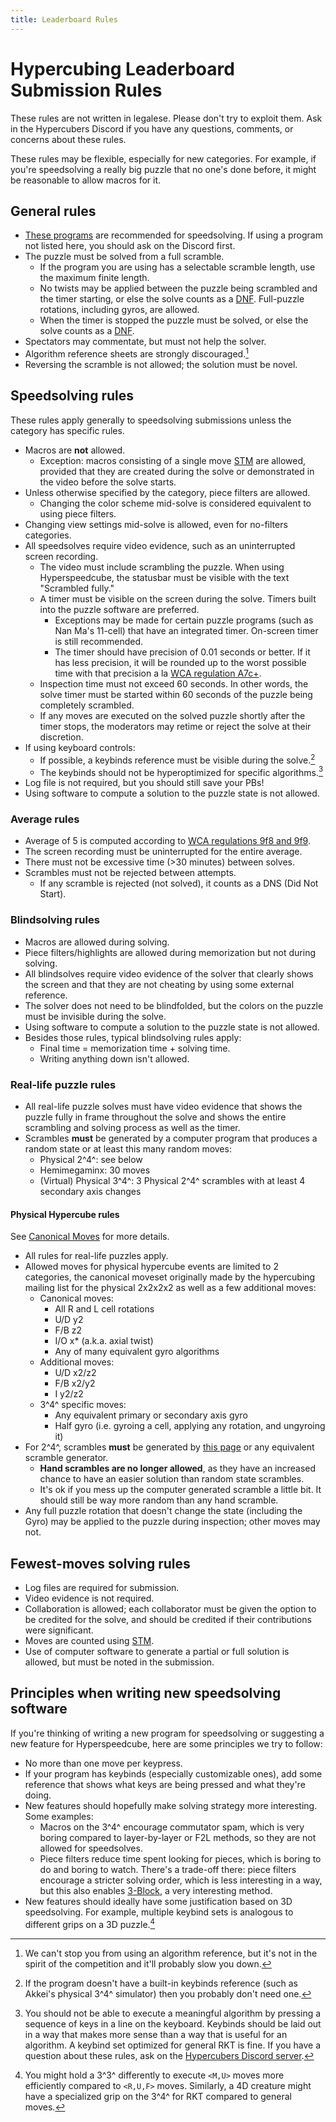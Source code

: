 ```yaml
---
title: Leaderboard Rules
---
```


# Hypercubing Leaderboard Submission Rules

These rules are not written in legalese. Please don't try to exploit them. Ask in the Hypercubers Discord if you have any questions, comments, or concerns about these rules.

These rules may be flexible, especially for new categories. For example, if you're speedsolving a really big puzzle that no one's done before, it might be reasonable to allow macros for it.

## General rules

- [These programs](/software/index.md#what-program-should-i-download) are recommended for speedsolving. If using a program not listed here, you should ask on the Discord first.
- The puzzle must be solved from a full scramble.
    - If the program you are using has a selectable scramble length, use the maximum finite length.
    - No twists may be applied between the puzzle being scrambled and the timer starting, or else the solve counts as a [DNF]. Full-puzzle rotations, including gyros, are allowed.
    - When the timer is stopped the puzzle must be solved, or else the solve counts as a [DNF].
- Spectators may commentate, but must not help the solver.
- Algorithm reference sheets are strongly discouraged.[^algsheets]
- Reversing the scramble is not allowed; the solution must be novel.

[DNF]: https://en.wikipedia.org/wiki/Did_not_finish

## Speedsolving rules

These rules apply generally to speedsolving submissions unless the category has specific rules.

- Macros are **not** allowed.
    - Exception: macros consisting of a single move [STM][stm] are allowed, provided that they are created during the solve or demonstrated in the video before the solve starts.
- Unless otherwise specified by the category, piece filters are allowed.
    - Changing the color scheme mid-solve is considered equivalent to using piece filters.
- Changing view settings mid-solve is allowed, even for no-filters categories.
- All speedsolves require video evidence, such as an uninterrupted screen recording.
    - The video must include scrambling the puzzle. When using Hyperspeedcube, the statusbar must be visible with the text "Scrambled fully."
    - A timer must be visible on the screen during the solve. Timers built into the puzzle software are preferred.
        - Exceptions may be made for certain puzzle programs (such as Nan Ma's 11-cell) that have an integrated timer. On-screen timer is still recommended.
        - The timer should have precision of 0.01 seconds or better. If it has less precision, it will be rounded up to the worst possible time with that precision a la [WCA regulation A7c+](https://www.worldcubeassociation.org/regulations/#A7c+).
    - Inspection time must not exceed 60 seconds. In other words, the solve timer must be started within 60 seconds of the puzzle being completely scrambled.
    - If any moves are executed on the solved puzzle shortly after the timer stops, the moderators may retime or reject the solve at their discretion.
- If using keyboard controls:
    - If possible, a keybinds reference must be visible during the solve.[^keybinds-ref]
    - The keybinds should not be hyperoptimized for specific algorithms.[^alg-keybinds]
- Log file is not required, but you should still save your PBs!
- Using software to compute a solution to the puzzle state is not allowed.

### Average rules

- Average of 5 is computed according to [WCA regulations 9f8 and 9f9](https://www.worldcubeassociation.org/regulations/#9f8).
- The screen recording must be uninterrupted for the entire average.
- There must not be excessive time (>30 minutes) between solves.
- Scrambles must not be rejected between attempts.
    - If any scramble is rejected (not solved), it counts as a DNS (Did Not Start).

### Blindsolving rules

- Macros are allowed during solving.
- Piece filters/highlights are allowed during memorization but not during solving.
- All blindsolves require video evidence of the solver that clearly shows the screen and that they are not cheating by using some external reference.
- The solver does not need to be blindfolded, but the colors on the puzzle must be invisible during the solve.
- Using software to compute a solution to the puzzle state is not allowed.
- Besides those rules, typical blindsolving rules apply:
    - Final time = memorization time + solving time.
    - Writing anything down isn't allowed.

### Real-life puzzle rules

- All real-life puzzle solves must have video evidence that shows the puzzle fully in frame throughout the solve and shows the entire scrambling and solving process as well as the timer.
- Scrambles **must** be generated by a computer program that produces a random state or at least this many random moves:
    - Physical 2^4^: see below
    - Hemimegaminx: 30 moves
    - (Virtual) Physical 3^4^: 3 Physical 2^4^ scrambles with at least 4 secondary axis changes

#### Physical Hypercube rules

See [Canonical Moves](/puzzles/physical/2x2x2x2/canonical-moves.md) for more details.

- All rules for real-life puzzles apply.
- Allowed moves for physical hypercube events are limited to 2 categories, the canonical moveset originally made by the hypercubing mailing list for the physical 2x2x2x2 as well as a few additional moves:
    - Canonical moves:
        - All R and L cell rotations
        - U/D y2
        - F/B z2
        - I/O x* (a.k.a. axial twist)
        - Any of many equivalent gyro algorithms
    - Additional moves:
        - U/D x2/z2
        - F/B x2/y2
        - I y2/z2
     - 3^4^ specific moves:
        - Any equivalent primary or secondary axis gyro
        - Half gyro (i.e. gyroing a cell, applying any rotation, and ungyroing it)
- For 2^4^, scrambles **must** be generated by [this page](/puzzles/physical/2x2x2x2/scramble-generator.md) or any equivalent scramble generator.
    - **Hand scrambles are no longer allowed**, as they have an increased chance to have an easier solution than random state scrambles.
    - It's ok if you mess up the computer generated scramble a little bit. It should still be way more random than any hand scramble.
- Any full puzzle rotation that doesn't change the state (including the Gyro) may be applied to the puzzle during inspection; other moves may not.

## Fewest-moves solving rules

- Log files are required for submission.
- Video evidence is not required.
- Collaboration is allowed; each collaborator must be given the option to be credited for the solve, and should be credited if their contributions were significant.
- Moves are counted using [STM][stm].
- Use of computer software to generate a partial or full solution is allowed, but must be noted in the submission.

## Principles when writing new speedsolving software

If you're thinking of writing a new program for speedsolving or suggesting a new feature for Hyperspeedcube, here are some principles we try to follow:

- No more than one move per keypress.
- If your program has keybinds (especially customizable ones), add some reference that shows what keys are being pressed and what they're doing.
- New features should hopefully make solving strategy more interesting. Some examples:
    - Macros on the 3^4^ encourage commutator spam, which is very boring compared to layer-by-layer or F2L methods, so they are not allowed for speedsolves.
    - Piece filters reduce time spent looking for pieces, which is boring to do and boring to watch. There's a trade-off there: piece filters encourage a stricter solving order, which is less interesting in a way, but this also enables [3-Block](/methods/3x3x3x3/3block.md), a very interesting method.
- New features should ideally have some justification based on 3D speedsolving. For example, multiple keybind sets is analogous to different grips on a 3D puzzle.[^grip]

[stm]: https://hypercubing.xyz/notation/#turn-metrics

[^algsheets]: We can't stop you from using an algorithm reference, but it's not in the spirit of the competition and it'll probably slow you down.
[^keybinds-ref]: If the program doesn't have a built-in keybinds reference (such as Akkei's physical 3^4^ simulator) then you probably don't need one.
[^alg-keybinds]: You should not be able to execute a meaningful algorithm by pressing a sequence of keys in a line on the keyboard. Keybinds should be laid out in a way that makes more sense than a way that is useful for an algorithm. A keybind set optimized for general RKT is fine. If you have a question about these rules, ask on the [Hypercubers Discord server](https://discord.gg/xxFvfyx89p).
[^grip]: You might hold a 3^3^ differently to execute `<M,U>` moves more efficiently compared to `<R,U,F>` moves. Similarly, a 4D creature might have a specialized grip on the 3^4^ for RKT compared to general moves.
